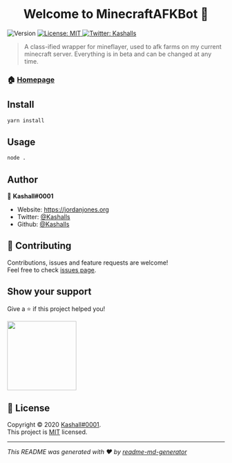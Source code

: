 <h1 align="center">Welcome to MinecraftAFKBot 👋</h1>
<p>
  <img alt="Version" src="https://img.shields.io/badge/version-1.16.4-blue.svg?cacheSeconds=2592000" />
  <a href="https://mit-license.org" target="_blank">
    <img alt="License: MIT" src="https://img.shields.io/badge/License-MIT-yellow.svg" />
  </a>
  <a href="https://twitter.com/Kashalls" target="_blank">
    <img alt="Twitter: Kashalls" src="https://img.shields.io/twitter/follow/Kashalls.svg?style=social" />
  </a>
</p>

> A class-ified wrapper for mineflayer, used to afk farms on my current minecraft server. Everything is in beta and can be changed at any time.

### 🏠 [Homepage](https://jordanjones.org/portfolio-archive/the-minecraft-afk-bot/)

## Install

```sh
yarn install
```

## Usage

```sh
node .
```

## Author

👤 **Kashall#0001**

* Website: https://jordanjones.org
* Twitter: [@Kashalls](https://twitter.com/Kashalls)
* Github: [@Kashalls](https://github.com/Kashalls)

## 🤝 Contributing

Contributions, issues and feature requests are welcome!<br />Feel free to check [issues page](https://github.com/Kashalls/MinecraftAFKBot/issues). 

## Show your support

Give a ⭐️ if this project helped you!

<a href="https://www.patreon.com/https:\/\/www.patreon.com\/Kashall">
  <img src="https://c5.patreon.com/external/logo/become_a_patron_button@2x.png" width="160">
</a>

## 📝 License

Copyright © 2020 [Kashall#0001](https://github.com/Kashalls).<br />
This project is [MIT](https://mit-license.org) licensed.

***
_This README was generated with ❤️ by [readme-md-generator](https://github.com/kefranabg/readme-md-generator)_